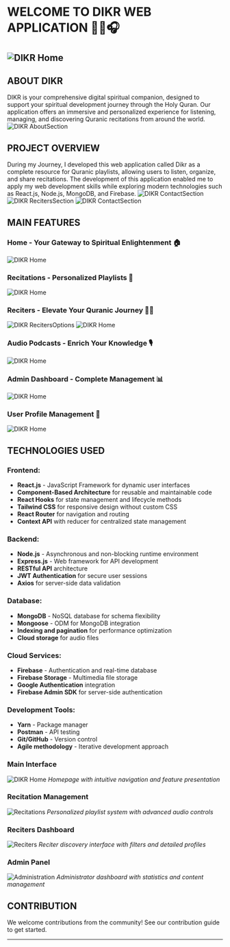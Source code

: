 # WELCOME TO DIKR WEB APPLICATION 🕌📿🎧
![DIKR Home](HomeLPage.png)
---------------------------------------------------------------------------------------------------------------

## ABOUT DIKR
DIKR is your comprehensive digital spiritual companion, designed to support your spiritual development journey through the Holy Quran. Our application offers an immersive and personalized experience for listening, managing, and discovering Quranic recitations from around the world.
![DIKR AboutSection](HomePageV2.png)

## PROJECT OVERVIEW
During my Journey, I developed this web application called Dikr as a complete resource for Quranic playlists, allowing users to listen, organize, and share recitations. The development of this application enabled me to apply my web development skills while exploring modern technologies such as React.js, Node.js, MongoDB, and Firebase.
![DIKR ContactSection](AboutSection.png)
![DIKR RecitersSection](FeaturedRecitersSection.png)
![DIKR ContactSection](ContactSection.png)


## MAIN FEATURES

### **Home - Your Gateway to Spiritual Enlightenment 🏠**
![DIKR Home](HomePageV3.png)

### **Recitations - Personalized Playlists 🎵**
![DIKR Home](DikrFeatures.png)

### **Reciters - Elevate Your Quranic Journey 👨‍🏫**
![DIKR RecitersOptions](RecitersOptionsV1.png)
![DIKR Home](screenshot-home.png)

### **Audio Podcasts - Enrich Your Knowledge 🎙️**
![DIKR Home](screenshot-home.png)


### **Admin Dashboard - Complete Management 📊**
![DIKR Home](screenshot-home.png)

### **User Profile Management 👤**
![DIKR Home](screenshot-home.png)



## TECHNOLOGIES USED

### **Frontend:**
- **React.js** - JavaScript Framework for dynamic user interfaces
- **Component-Based Architecture** for reusable and maintainable code
- **React Hooks** for state management and lifecycle methods
- **Tailwind CSS** for responsive design without custom CSS
- **React Router** for navigation and routing
- **Context API** with reducer for centralized state management

### **Backend:**
- **Node.js** - Asynchronous and non-blocking runtime environment
- **Express.js** - Web framework for API development
- **RESTful API** architecture
- **JWT Authentication** for secure user sessions
- **Axios** for server-side data validation

### **Database:**
- **MongoDB** - NoSQL database for schema flexibility
- **Mongoose** - ODM for MongoDB integration
- **Indexing and pagination** for performance optimization
- **Cloud storage** for audio files

### **Cloud Services:**
- **Firebase** - Authentication and real-time database
- **Firebase Storage** - Multimedia file storage
- **Google Authentication** integration
- **Firebase Admin SDK** for server-side authentication

### **Development Tools:**
- **Yarn** - Package manager
- **Postman** - API testing
- **Git/GitHub** - Version control
- **Agile methodology** - Iterative development approach



### Main Interface
![DIKR Home](screenshot-home.png)
*Homepage with intuitive navigation and feature presentation*

### Recitation Management
![Recitations](screenshot-recitations.png)
*Personalized playlist system with advanced audio controls*

### Reciters Dashboard
![Reciters](screenshot-reciters.png)
*Reciter discovery interface with filters and detailed profiles*

### Admin Panel
![Administration](screenshot-admin.png)
*Administrator dashboard with statistics and content management*

## CONTRIBUTION

We welcome contributions from the community! See our contribution guide to get started.

---



